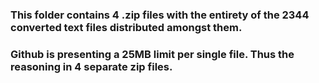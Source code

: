 ### This folder contains 4 .zip files with the entirety of the 2344 converted text files distributed amongst them.
### Github is presenting a 25MB limit per single file.  Thus the reasoning in 4 separate zip files.
